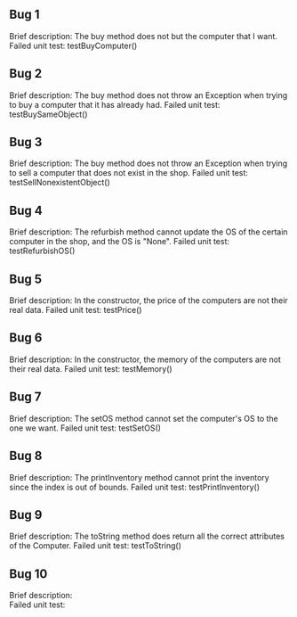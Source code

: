 ## Bug 1
Brief description:  The buy method does not but the computer that I want.
Failed unit test: testBuyComputer()

## Bug 2
Brief description:  The buy method does not throw an Exception when trying to buy a computer that it has already had.
Failed unit test: testBuySameObject()

## Bug 3
Brief description:  The buy method does not throw an Exception when trying to sell a computer that does not exist in the shop.
Failed unit test: testSellNonexistentObject()

## Bug 4
Brief description:  The refurbish method cannot update the OS of the certain computer in the shop, and the OS is "None".
Failed unit test: testRefurbishOS()

## Bug 5
Brief description: In the constructor, the price of the computers are not their real data.
Failed unit test: testPrice()

## Bug 6
Brief description:  In the constructor, the memory of the computers are not their real data.
Failed unit test: testMemory()

## Bug 7
Brief description:  The setOS method cannot set the computer's OS to the one we want.
Failed unit test: testSetOS()

## Bug 8
Brief description: The printInventory method cannot print the inventory since the index is out of bounds.
Failed unit test: testPrintInventory()

## Bug 9
Brief description:  The toString method does return all the correct attributes of the Computer.
Failed unit test: testToString()

## Bug 10
Brief description:  
Failed unit test: 